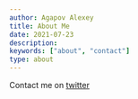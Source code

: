 ```yaml
---
author: Agapov Alexey
title: About Me
date: 2021-07-23
description:
keywords: ["about", "contact"]
type: about
---
```


Contact me on [twitter](https://twitter.com/agapov_one)
